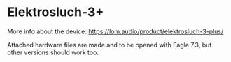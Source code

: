 # Elektrosluch-3+
More info about the device: https://lom.audio/product/elektrosluch-3-plus/

Attached hardware files are made and to be opened with Eagle 7.3, but other versions should work too.
